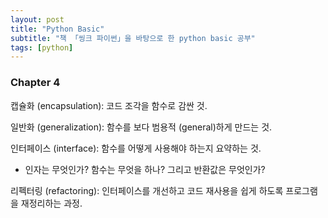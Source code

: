 ```yaml
---
layout: post
title: "Python Basic"
subtitle: "책 「씽크 파이썬」을 바탕으로 한 python basic 공부"
tags: [python]
---
```




### Chapter 4

캡슐화 (encapsulation): 코드 조각을 함수로 감싼 것.

일반화 (generalization): 함수를 보다 범용적 (general)하게 만드는 것.

인터페이스 (interface): 함수를 어떻게 사용해야 하는지 요약하는 것. 
* 인자는 무엇인가? 함수는 무엇을 하나? 그리고 반환값은 무엇인가?

리펙터링 (refactoring): 인터페이스를 개선하고 코드 재사용을 쉽게 하도록 프로그램을 재정리하는 과정.

